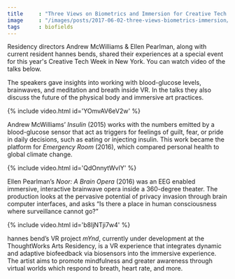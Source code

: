 ```yaml
---
title     : "Three Views on Biometrics and Immersion for Creative Tech Week"
image     : "/images/posts/2017-06-02-three-views-biometrics-immersion/andy.jpg"
tags      : biofields
---
```


Residency directors Andrew McWilliams & Ellen Pearlman, along with current resident hannes bends, shared their experiences at a special event for this year's Creative Tech Week in New York. You can watch video of the talks below.

The speakers gave insights into working with blood-glucose levels, brainwaves, and meditation and breath inside VR. In the talks they also discuss the future of the physical body and immersive art practices.

<!--excerpt-ends-->

{% include video.html id='YOmvAV6eV2w' %}

Andrew McWilliams’ <em>Insulin</em> (2015) works with the numbers emitted by a blood-glucose sensor that act as triggers for feelings of guilt, fear, or pride in daily decisions, such as eating or injecting insulin. This work became the platform for <em>Emergency Room</em> (2016), which compared personal health to global climate change.

{% include video.html id='QdOnnytWvlY' %}

Ellen Pearlman’s <em>Noor: A Brain Opera</em> (2016) was an EEG enabled immersive, interactive brainwave opera inside a 360-degree theater. The production looks at the pervasive potential of privacy invasion through brain computer interfaces, and asks “Is there a place in human consciousness where surveillance cannot go?”


{% include video.html id='b8IjNTji7w4' %}

hannes bend’s VR project <em>mYnd</em>, currently under development at the ThoughtWorks Arts Residency, is a VR experience that integrates dynamic and adaptive biofeedback via biosensors into the immersive experience. The artist aims to promote mindfulness and greater awareness through virtual worlds which respond to breath, heart rate, and more.